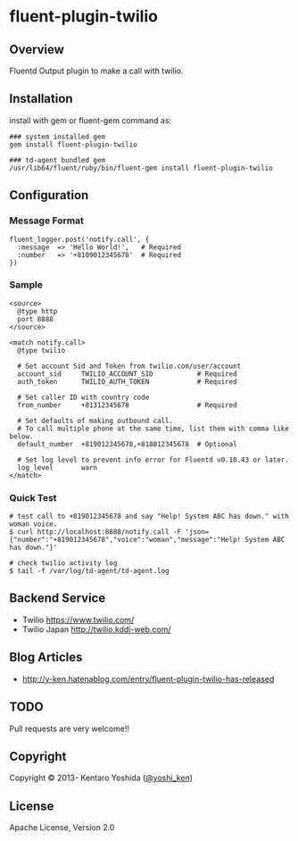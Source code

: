 fluent-plugin-twilio
=====================

## Overview
Fluentd Output plugin to make a call with twilio.

## Installation

install with gem or fluent-gem command as:

`````
### system installed gem
gem install fluent-plugin-twilio

### td-agent bundled gem
/usr/lib64/fluent/ruby/bin/fluent-gem install fluent-plugin-twilio
`````

## Configuration

### Message Format
`````
fluent_logger.post('notify.call', {
  :message  => 'Hello World!',   # Required
  :number   => '+8109012345678'  # Required
})
`````

### Sample
`````
<source>
  @type http
  port 8888
</source>

<match notify.call>
  @type twilio

  # Set account Sid and Token from twilio.com/user/account
  account_sid     TWILIO_ACCOUNT_SID           # Required
  auth_token      TWILIO_AUTH_TOKEN            # Required

  # Set caller ID with country code
  from_number     +81312345678                 # Required

  # Set defaults of making outbound call.
  # To call multiple phone at the same time, list them with comma like below.
  default_number  +819012345678,+818012345678  # Optional

  # Set log level to prevent info error for Fluentd v0.10.43 or later.
  log_level       warn
</match>
`````

### Quick Test
`````
# test call to +819012345678 and say "Help! System ABC has down." with woman voice.
$ curl http://localhost:8888/notify.call -F 'json={"number":"+819012345678","voice":"woman","message":"Help! System ABC has down."}'

# check twilio activity log
$ tail -f /var/log/td-agent/td-agent.log
`````

## Backend Service

* Twilio https://www.twilio.com/
* Twilio Japan http://twilio.kddi-web.com/

## Blog Articles

* http://y-ken.hatenablog.com/entry/fluent-plugin-twilio-has-released

## TODO
Pull requests are very welcome!!

## Copyright
Copyright © 2013- Kentaro Yoshida ([@yoshi_ken](https://twitter.com/yoshi_ken))

## License
Apache License, Version 2.0

